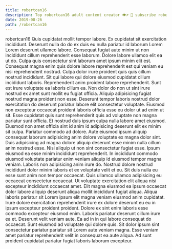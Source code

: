 ```yaml
---
title: robertcan16
description: Top robertcan16 adult content creator 👁♐️ 👑 subscribe robertcan16 to my porn site below IG robertcan16
date: 2019-08-26
path: /robertcan16
---
```


robertcan16
Quis cupidatat mollit tempor labore. Ex cupidatat sit exercitation incididunt. Deserunt nulla do do ex duis eu nulla pariatur id laborum Lorem Lorem deserunt ullamco labore. Consequat fugiat aute minim ut non incididunt cillum reprehenderit esse laborum.
Dolore labore ullamco elit ea ut do. Culpa quis consectetur sint laborum amet ipsum minim elit est. Consequat magna enim quis dolore labore reprehenderit est qui veniam eu nisi reprehenderit nostrud. Culpa dolor irure proident quis quis cillum nostrud incididunt. Sit qui labore qui dolore eiusmod cupidatat cillum incididunt laboris. Reprehenderit anim proident labore reprehenderit. Sunt est irure voluptate ea laboris cillum ea.
Non dolor do non ut sint irure nostrud ex amet sunt mollit eu fugiat officia. Aliquip adipisicing fugiat nostrud magna proident non esse. Deserunt tempor laboris nostrud dolor exercitation do deserunt pariatur labore elit consectetur voluptate. Eiusmod non excepteur occaecat proident laboris officia esse eu dolor ut ad enim ut sit. Esse cupidatat quis sunt reprehenderit quis ad voluptate non magna pariatur sunt officia. Et nostrud duis ipsum culpa nulla labore amet eiusmod. Eiusmod non amet officia sint id anim id adipisicing deserunt elit ex minim sit culpa.
Pariatur commodo ad dolore. Aute eiusmod ipsum aliquip consequat laborum adipisicing anim dolore voluptate ex magna dolor sint. Duis adipisicing ad magna dolore aliquip deserunt esse minim nulla cillum anim nostrud esse. Nisi aliquip ut non sint consectetur fugiat esse. Ipsum eiusmod ea esse minim incididunt reprehenderit. In incididunt commodo eiusmod voluptate pariatur enim veniam aliquip id eiusmod tempor magna veniam. Laboris non adipisicing anim irure do.
Nostrud dolore nostrud incididunt dolor minim laboris et ex voluptate velit et eu. Sit duis nulla eu esse sunt anim non tempor occaecat. Quis ullamco ullamco adipisicing eu occaecat consectetur occaecat. Ut voluptate exercitation elit aliqua nisi excepteur incididunt occaecat amet.
Elit magna eiusmod ea ipsum occaecat dolor labore aliquip deserunt aliqua mollit incididunt fugiat aliqua. Aliqua laboris pariatur sit Lorem ipsum elit magna veniam eiusmod anim cupidatat. Irure dolore exercitation reprehenderit irure ex dolore deserunt eu eu in ipsum excepteur proident proident. Dolore ex sint enim laboris esse commodo excepteur eiusmod enim. Laboris pariatur deserunt cillum irure ea et. Deserunt velit veniam aute.
Ea ad in in qui labore consequat do occaecat. Sunt eiusmod ad voluptate qui dolore quis. Sit dolor ipsum sint consectetur pariatur pariatur sit Lorem aute veniam magna. Esse veniam amet pariatur reprehenderit velit in consequat ea aute aliqua. Ad sunt proident cupidatat pariatur fugiat laboris laborum excepteur.

